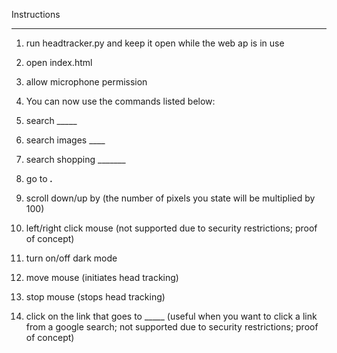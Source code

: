 Instructions
_________________________________
1. run headtracker.py and keep it open while the web ap is in use
2. open index.html
3. allow microphone permission
4. You can now use the commands listed below:


1. search _____
2. search images ____
3. search shopping _______
4. go to _____._____
5. scroll down/up by (the number of pixels you state will be multiplied by 100)
6. left/right click mouse (not supported due to security restrictions; proof of concept)
7. turn on/off dark mode
8. move mouse (initiates head tracking)
9. stop mouse (stops head tracking)
10. click on the link that goes to _____ (useful when you want to click a link from a google search; not supported due to security restrictions; proof of concept)
